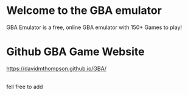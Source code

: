 # Welcome to the GBA emulator

GBA Emulator is a free, online GBA emulator with 150+ Games to play!

# Github GBA Game Website

https://davidmthompson.github.io/GBA/


<br>
fell free to add 


